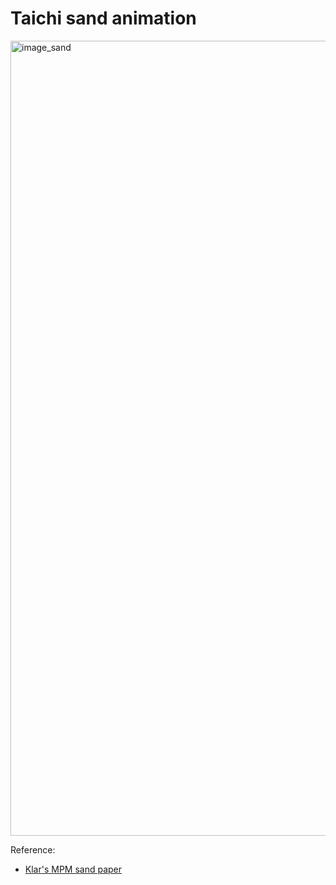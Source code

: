 # Taichi sand animation

<img width="1272" alt="image_sand" src="https://github.com/LEE-JAE-HYUN179/Sand_taichi/assets/46246202/57401e4d-b812-417f-8fda-123bddab1cf5">

Reference:
- [Klar's MPM sand paper](https://dl.acm.org/doi/abs/10.1145/2897824.2925906)
